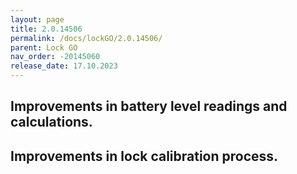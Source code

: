 ```yaml
---
layout: page
title: 2.0.14506
permalink: /docs/lockGO/2.0.14506/
parent: Lock GO
nav_order: -20145060
release_date: 17.10.2023
---
```


## Improvements in battery level readings and calculations.
## Improvements in lock calibration process.
